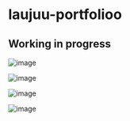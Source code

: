 # laujuu-portfolioo

## Working in progress


![image](https://github.com/laujuu/laujuu-portfolios/assets/37710776/48df6110-212a-484c-9f0d-e75696a0bd1e)

![image](https://github.com/laujuu/laujuu-portfolios/assets/37710776/045a18f5-e670-46a4-892b-ca76348a3e81)

![image](https://github.com/laujuu/laujuu-portfoliooo/assets/37710776/59078ebc-0174-44f5-a93d-813cf4ae9b17)

![image](https://github.com/laujuu/laujuu-portfoliooo/assets/37710776/344c7396-7db7-495f-8a50-978f9d63682f)
